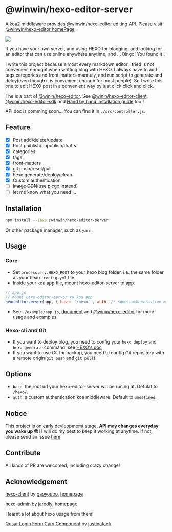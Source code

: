 # @winwin/hexo-editor-server

A koa2 middleware provides @winwin/hexo-editor editing API. [Please visit @winwin/hexo-editor homePage](https://yujianghao.github.io/winwin-hexo-editor/)

<img src="https://img.shields.io/npm/v/@winwin/hexo-editor-server?style=flat-square">

If you have your own server, and using HEXO for blogging, and looking for an editor that can use online anywhere anytime, and ... Bingo! You found it !

I write this project because almost every markdown editor I tried is not convenient enought when writting blog with HEXO. I always have to add tags categories and front-matters mannuly, and run script to generate and deloy(even though it is convenient enough for most people). So I write this one to edit HEXO post in a convenient way by just click click and click.

The is a part of  [@winin/hexo-editor](https://github.com/YuJianghao/winwin-hexo-editor). See [@winin/hexo-editor-client](https://github.com/YuJianghao/winwin-hexo-editor-client), [@winin/hexo-editor-sdk](https://github.com/YuJianghao/winwin-hexo-editor-sdk) and [Hand by hand installation guide](http://blog.yujianghao.cn/2020/03/16/rv13LtBZuoRgOPWy/) too !

API doc is comming soon... You can find it in `./src/controller.js`.

## Feature

- [x] Post add/delete/update
- [x] Post puiblish/unpublish/drafts
- [x] categories
- [x] tags
- [x] front-matters
- [x] git push/reset/pull
- [x] hexo generate/deploy/clean
- [x] Custom authentication
- [ ] ~~Image CDN~~(use [picgo](https://picgo.github.io/PicGo-Doc/zh/guide/) instead)
- [ ] let me know what you need ...

## Installation

```bash
npm install --save @winwin/hexo-editor-server
```

Or other package manager, such as `yarn`.

## Usage

### Core

- Set `process.env.HEXO_ROOT` to your hexo blog folder, i.e. the same folder as your hexo `_config.yml` file.
- Inside your koa app file, mount hexo-editor-server to app.

```js
// app.js
// mount hexo-editor-server to koa app
hexoeditorserver(app, { base: '/hexo' , auth: /* some authentication middleware */ })

```

- See `./example/app.js`, [document](https://yujianghao.github.io/winwin-hexo-editor-server/module-hexo-editor-serever.html) and [@winin/hexo-editor](https://github.com/YuJianghao/winwin-hexo-editor) for more usage and examples.

### Hexo-cli and Git

- If you want to deploy blog, you need to config your `hexo deploy` and `hexo generate` command. see [HEXO's doc](https://hexo.io/docs/one-command-deployment.html)
- If you want to use Git for backup, you need to config Git repository with a remote origin(`git push` and `git pull`).

## Options

- `base`: the root url your hexo-editor-server will be runing at. Defulat to `/hexo/`.
- `auth`: a custom authentication koa middleware. Default to `undefined`.

## Notice

This project is on early devleopmemt stage, **API may changes everyday you wake up 😜!** I will do my best to keep it working at anytime. If not, please send an issue [here](https://github.com/YuJianghao/winwin-hexo-editor-server/issues).

## Contribute

All kinds of PR are welcomed, including crazy change!

## Acknowledgement

[hexo-client](https://github.com/gaoyoubo/hexo-client) by [gaoyoubo](https://github.com/gaoyoubo), [homepage](https://www.mspring.org/tags/HexoClient/)

[hexo-admin](https://github.com/jaredly/hexo-admin) by [jaredly](https://github.com/jaredly), [homepage](https://jaredforsyth.com/hexo-admin/)

I learnt a lot about hexo usage from them!

[Qusar Login Form Card Component](https://gist.github.com/justinatack/39ec7f37064b2e9fa61fbd450cba3826) by [justinatack](https://gist.github.com/justinatack/)
